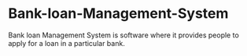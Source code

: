 # Bank-loan-Management-System
Bank loan Management System is software where it provides people to apply for a loan in a particular bank.
